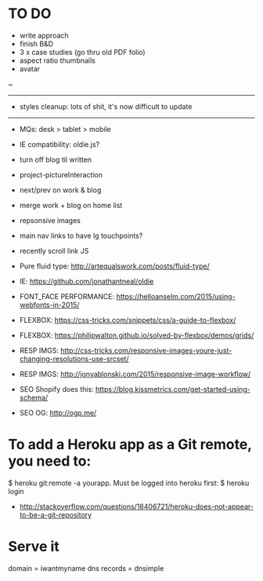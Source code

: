 TO DO
=========================================

- write approach
- finish B&D
- 3 x case studies (go thru old PDF folio)
- aspect ratio thumbnails
- avatar

~

------------------------------------------------------------
- styles cleanup: lots of shit, it's now difficult to update
------------------------------------------------------------
- MQs: desk > tablet > mobile
- IE compatibility: oldie.js?
- turn off blog til written
- project-pictureInteraction
- next/prev on work & blog
- merge work + blog on home list
- repsonsive images
- main nav links to have lg touchpoints?
- recently scroll link JS







- Pure fluid type: http://artequalswork.com/posts/fluid-type/
- IE: https://github.com/jonathantneal/oldie
- FONT_FACE PERFORMANCE: https://helloanselm.com/2015/using-webfonts-in-2015/
- FLEXBOX: https://css-tricks.com/snippets/css/a-guide-to-flexbox/
- FLEXBOX: https://philipwalton.github.io/solved-by-flexbox/demos/grids/
- RESP IMGS: http://css-tricks.com/responsive-images-youre-just-changing-resolutions-use-srcset/
- RESP IMGS: http://jonyablonski.com/2015/responsive-image-workflow/
- SEO Shopify does this: https://blog.kissmetrics.com/get-started-using-schema/
- SEO OG: http://ogp.me/

# To add a Heroku app as a Git remote, you need to:
$ heroku git:remote -a yourapp.
Must be logged into heroku first:
$ heroku login
- http://stackoverflow.com/questions/18406721/heroku-does-not-appear-to-be-a-git-repository

# Serve it
domain = iwantmyname
dns records = dnsimple
